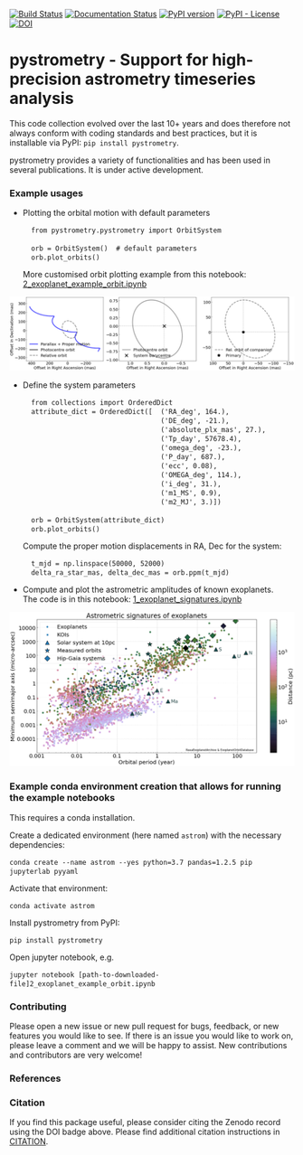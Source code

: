 [![Build Status](https://travis-ci.org/Johannes-Sahlmann/pystrometry.svg?branch=master)](https://travis-ci.org/Johannes-Sahlmann/pystrometry)
[![Documentation Status](https://readthedocs.org/projects/pystrometry/badge/?version=latest)](https://pystrometry.readthedocs.io/en/latest/?badge=latest)
[![PyPI version](https://badge.fury.io/py/pystrometry.svg)](https://badge.fury.io/py/pystrometry)
[![PyPI - License](https://img.shields.io/pypi/l/Django.svg)](https://github.com/Johannes-Sahlmann/pystrometry/blob/master/LICENSE.rst)
[![DOI](https://zenodo.org/badge/172252669.svg)](https://zenodo.org/badge/latestdoi/172252669)

# pystrometry  -  Support for high-precision astrometry timeseries analysis

This code collection evolved over the last 10+ years and does therefore not always conform with coding 
standards and best practices, but it is installable via PyPI: `pip install pystrometry`. 

pystrometry provides a variety of functionalities and has been used in several publications. It is 
under active development.


### Example usages
- Plotting the orbital motion with default parameters   
        
        from pystrometry.pystrometry import OrbitSystem 
                
        orb = OrbitSystem()  # default parameters
        orb.plot_orbits()    
    More customised orbit plotting example from this notebook: [2_exoplanet_example_orbit.ipynb](notebooks/2_exoplanet_example_orbit.ipynb)  
<p align="center">
  <img src="notebooks/figures/example_orbit.png" width="800"/>
</p>

- Define the system parameters

        from collections import OrderedDict
        attribute_dict = OrderedDict([  ('RA_deg', 164.), 
                                        ('DE_deg', -21.),
                                        ('absolute_plx_mas', 27.), 
                                        ('Tp_day', 57678.4), 
                                        ('omega_deg', -23.),
                                        ('P_day', 687.), 
                                        ('ecc', 0.08), 
                                        ('OMEGA_deg', 114.),
                                        ('i_deg', 31.), 
                                        ('m1_MS', 0.9),
                                        ('m2_MJ', 3.)])
                                        
        orb = OrbitSystem(attribute_dict)
        orb.plot_orbits() 

    Compute the proper motion displacements in RA, Dec for the system:
    
        t_mjd = np.linspace(50000, 52000)
        delta_ra_star_mas, delta_dec_mas = orb.ppm(t_mjd)

- Compute and plot the astrometric amplitudes of known exoplanets.  
The code is in this notebook: [1_exoplanet_signatures.ipynb](notebooks/1_exoplanet_signatures.ipynb)  
<p align="center">
  <img src="notebooks/figures/nasa_True_True_astrometry_signatures.png" width="800"/>
</p>

### Example conda environment creation that allows for running the example notebooks 
This requires a conda installation.

Create a dedicated environment (here named `astrom`) with the necessary dependencies:

    conda create --name astrom --yes python=3.7 pandas=1.2.5 pip jupyterlab pyyaml
    
Activate that environment: 

    conda activate astrom

Install pystrometry from PyPI:

    pip install pystrometry

Open jupyter notebook, e.g.

    jupyter notebook [path-to-downloaded-file]2_exoplanet_example_orbit.ipynb
 

### Contributing
Please open a new issue or new pull request for bugs, feedback, or new features you would like to see. If there is an issue you would like to work on, please leave a comment and we will be happy to assist. New contributions and contributors are very welcome!   
 
### References

### Citation
If you find this package useful, please consider citing the Zenodo record using the DOI badge above.
Please find additional citation instructions in [CITATION](CITATION). 



